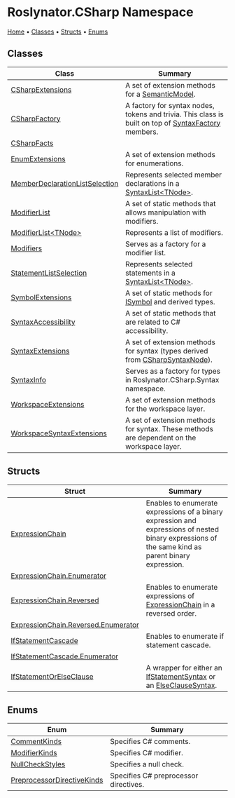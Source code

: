# Roslynator\.CSharp Namespace <a name="_Top"></a>

[Home](../../README.md) &#x2022; [Classes](#classes) &#x2022; [Structs](#structs) &#x2022; [Enums](#enums)

## Classes

| Class | Summary |
| ----- | ------- |
| [CSharpExtensions](CSharpExtensions/README.md#_Top) | A set of extension methods for a [SemanticModel](https://docs.microsoft.com/en-us/dotnet/api/microsoft.codeanalysis.semanticmodel)\. |
| [CSharpFactory](CSharpFactory/README.md#_Top) | A factory for syntax nodes, tokens and trivia\. This class is built on top of [SyntaxFactory](https://docs.microsoft.com/en-us/dotnet/api/microsoft.codeanalysis.csharp.syntaxfactory) members\. |
| [CSharpFacts](CSharpFacts/README.md#_Top) | |
| [EnumExtensions](EnumExtensions/README.md#_Top) | A set of extension methods for enumerations\. |
| [MemberDeclarationListSelection](MemberDeclarationListSelection/README.md#_Top) | Represents selected member declarations in a [SyntaxList\<TNode>](https://docs.microsoft.com/en-us/dotnet/api/microsoft.codeanalysis.syntaxlist-1)\. |
| [ModifierList](ModifierList/README.md#_Top) | A set of static methods that allows manipulation with modifiers\. |
| [ModifierList\<TNode>](ModifierList-1/README.md#_Top) | Represents a list of modifiers\. |
| [Modifiers](Modifiers/README.md#_Top) | Serves as a factory for a modifier list\. |
| [StatementListSelection](StatementListSelection/README.md#_Top) | Represents selected statements in a [SyntaxList\<TNode>](https://docs.microsoft.com/en-us/dotnet/api/microsoft.codeanalysis.syntaxlist-1)\. |
| [SymbolExtensions](SymbolExtensions/README.md#_Top) | A set of static methods for [ISymbol](https://docs.microsoft.com/en-us/dotnet/api/microsoft.codeanalysis.isymbol) and derived types\. |
| [SyntaxAccessibility](SyntaxAccessibility/README.md#_Top) | A set of static methods that are related to C\# accessibility\. |
| [SyntaxExtensions](SyntaxExtensions/README.md#_Top) | A set of extension methods for syntax \(types derived from [CSharpSyntaxNode](https://docs.microsoft.com/en-us/dotnet/api/microsoft.codeanalysis.csharp.csharpsyntaxnode)\)\. |
| [SyntaxInfo](SyntaxInfo/README.md#_Top) | Serves as a factory for types in Roslynator\.CSharp\.Syntax namespace\. |
| [WorkspaceExtensions](WorkspaceExtensions/README.md#_Top) | A set of extension methods for the workspace layer\. |
| [WorkspaceSyntaxExtensions](WorkspaceSyntaxExtensions/README.md#_Top) | A set of extension methods for syntax\. These methods are dependent on the workspace layer\. |

## Structs

| Struct | Summary |
| ------ | ------- |
| [ExpressionChain](ExpressionChain/README.md#_Top) | Enables to enumerate expressions of a binary expression and expressions of nested binary expressions of the same kind as parent binary expression\. |
| [ExpressionChain.Enumerator](ExpressionChain/Enumerator/README.md#_Top) | |
| [ExpressionChain.Reversed](ExpressionChain/Reversed/README.md#_Top) | Enables to enumerate expressions of [ExpressionChain](ExpressionChain/README.md#_Top) in a reversed order\. |
| [ExpressionChain.Reversed.Enumerator](ExpressionChain/Reversed/Enumerator/README.md#_Top) | |
| [IfStatementCascade](IfStatementCascade/README.md#_Top) | Enables to enumerate if statement cascade\. |
| [IfStatementCascade.Enumerator](IfStatementCascade/Enumerator/README.md#_Top) | |
| [IfStatementOrElseClause](IfStatementOrElseClause/README.md#_Top) | A wrapper for either an [IfStatementSyntax](https://docs.microsoft.com/en-us/dotnet/api/microsoft.codeanalysis.csharp.syntax.ifstatementsyntax) or an [ElseClauseSyntax](https://docs.microsoft.com/en-us/dotnet/api/microsoft.codeanalysis.csharp.syntax.elseclausesyntax)\. |

## Enums

| Enum | Summary |
| ---- | ------- |
| [CommentKinds](CommentKinds/README.md#_Top) | Specifies C\# comments\. |
| [ModifierKinds](ModifierKinds/README.md#_Top) | Specifies C\# modifier\. |
| [NullCheckStyles](NullCheckStyles/README.md#_Top) | Specifies a null check\. |
| [PreprocessorDirectiveKinds](PreprocessorDirectiveKinds/README.md#_Top) | Specifies C\# preprocessor directives\. |

